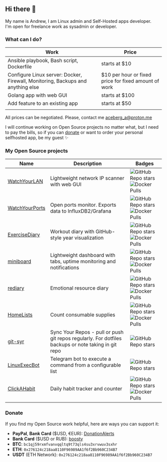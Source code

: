 ## Hi there 👋

My name is Andrew, I am Linux admin and Self-Hosted apps developer.   
I'm open for freelance work as sysadmin or developer.

### What can I do?

| Work | Price |
| --------  | ----------- |
| Ansible playbook, Bash script, Dockerfile |starts at $10 |
| Configure Linux server: Docker, Firewall, Monitoring, Backups and anything else | $10 per hour or fixed price for fixed amount of work |
| Golang app with web GUI | starts at $100 |
| Add feature to an existing app | starts at $50 |
|  |  |

All prices can be negotiated. Please, contact me aceberg_a@proton.me

I will continue working on Open Source projects no matter what, but I need to pay the bills, so if you can [donate](https://github.com/aceberg#donate) or want to order your personal selfhosted app, be my guest ✨


### My Open Source projects

| Name  | Description | Badges |
| --------  | ----------- | ------- |
| [WatchYourLAN](https://github.com/aceberg/WatchYourLAN) | Lightweight network IP scanner with web GUI  | ![GitHub Repo stars](https://img.shields.io/github/stars/aceberg/WatchYourLAN?style=flat&logo=github&color=%23038000) ![Docker Pulls](https://img.shields.io/docker/pulls/aceberg/watchyourlan?style=flat&logo=docker)|
| [WatchYourPorts](https://github.com/aceberg/WatchYourPorts) | Open ports monitor. Exports data to InfluxDB2/Grafana | ![GitHub Repo stars](https://img.shields.io/github/stars/aceberg/watchyourports?style=flat&logo=github&color=%23038000) ![Docker Pulls](https://img.shields.io/docker/pulls/aceberg/watchyourports?style=flat&logo=docker)|
| [ExerciseDiary](https://github.com/aceberg/ExerciseDiary) | Workout diary with GitHub-style year visualization | ![GitHub Repo stars](https://img.shields.io/github/stars/aceberg/ExerciseDiary?style=flat&logo=github&color=%23038000) ![Docker Pulls](https://img.shields.io/docker/pulls/aceberg/exercisediary?style=flat&logo=docker)|
| [miniboard](https://github.com/aceberg/miniboard) | Lightweight dashboard with tabs, uptime monitoring and notifications | ![GitHub Repo stars](https://img.shields.io/github/stars/aceberg/miniboard?style=flat&logo=github&color=%23038000) ![Docker Pulls](https://img.shields.io/docker/pulls/aceberg/miniboard?style=flat&logo=docker)|
| [rediary](https://github.com/aceberg/rediary) | Emotional resource diary | ![GitHub Repo stars](https://img.shields.io/github/stars/aceberg/rediary?style=flat&logo=github&color=%23038000) ![Docker Pulls](https://img.shields.io/docker/pulls/aceberg/rediary?style=flat&logo=docker)|
| [HomeLists](https://github.com/aceberg/HomeLists) | Count consumable supplies | ![GitHub Repo stars](https://img.shields.io/github/stars/aceberg/HomeLists?style=flat&logo=github&color=%23038000) ![Docker Pulls](https://img.shields.io/docker/pulls/aceberg/homelists?style=flat&logo=docker)|
| [git-syr](https://github.com/aceberg/git-syr) | Sync Your Repos - pull or push git repos regularly. For dotfiles backups or note taking in git repo  | ![GitHub Repo stars](https://img.shields.io/github/stars/aceberg/git-syr?style=flat&logo=github&color=%23038000)|
| [LinuxExecBot](https://github.com/aceberg/LinuxExecBot) | Telegram bot to execute a command from a configurable list | ![GitHub Repo stars](https://img.shields.io/github/stars/aceberg/LinuxExecBot?style=flat&logo=github&color=%23038000)|
| [ClickAHabit](https://github.com/aceberg/ClickAHabit) | Daily habit tracker and counter  | ![GitHub Repo stars](https://img.shields.io/github/stars/aceberg/ClickAHabit?style=flat&logo=github&color=%23038000) ![Docker Pulls](https://img.shields.io/docker/pulls/aceberg/clickahabit?style=flat&logo=docker)|

### Donate

If you find my Open Source work helpful, here are ways you can support it:
- **PayPal**, **Bank Card** ($USD, €EUR): [DonationAlerts](https://www.donationalerts.com/r/andrewerlikh)
- **Bank Card** ($USD or RUB): [boosty](https://boosty.to/aceberg/donate)
- **BTC**: ```bc1qj59rxmfvanvqqltq9t73qls4su3xrvwuv3sxhr```
- **ETH**: ```0x276124c218aa8110F96989AA1f6f2Bb960C234B7```
- **USDT** (ETH Network): ```0x276124c218aa8110F96989AA1f6f2Bb960C234B7```
